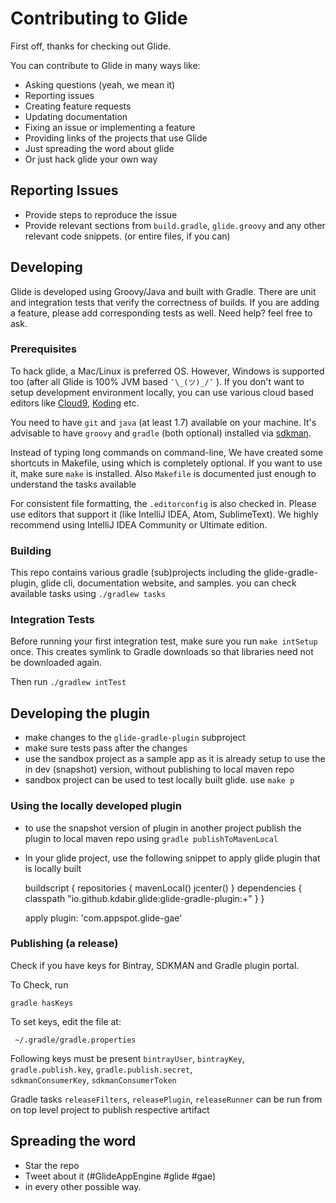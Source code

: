# Contributing to Glide

First off, thanks for checking out Glide.
  
You can contribute to Glide in many ways like: 

- Asking questions (yeah, we mean it)
- Reporting issues
- Creating feature requests
- Updating documentation
- Fixing an issue or implementing a feature
- Providing links of the projects that use Glide
- Just spreading the word about glide
- Or just hack glide your own way


## Reporting Issues 

- Provide steps to reproduce the issue
- Provide relevant sections from `build.gradle`, `glide.groovy` and any other relevant code snippets. (or entire files, if you can)

## Developing

Glide is developed using Groovy/Java and built with Gradle. There are unit and integration tests that verify the correctness 
of builds. If you are adding a feature, please add corresponding tests as well. Need help? feel free to ask.


### Prerequisites

To hack glide, a Mac/Linux is preferred OS. However, Windows is supported too (after all Glide is 100% JVM
 based `¯\_(ツ)_/¯` ).  If you don't want to setup development environment locally, you can use various cloud based 
 editors like [Cloud9](https://c9.io), [Koding](https://www.koding.com) etc.

You need to have `git` and `java` (at least 1.7) available on your machine. It's advisable to have `groovy` and `gradle` 
(both optional) installed via [sdkman](http://sdkman.io).

Instead of typing long commands on command-line, We have created some shortcuts in Makefile, using which is completely 
optional. If you want to use it, make sure `make` is installed. Also `Makefile` is documented just enough to understand 
the tasks available

For consistent file formatting, the `.editorconfig` is also checked in. Please use editors that support it (like 
IntelliJ IDEA, Atom, SublimeText). We highly recommend using IntelliJ IDEA Community or Ultimate edition.

### Building 

This repo contains various gradle (sub)projects including the glide-gradle-plugin, glide cli, documentation website, and samples.
you can check available tasks using `./gradlew tasks`

### Integration Tests

Before running your first integration test, make sure you run `make intSetup` once. This creates symlink to Gradle downloads
  so that libraries need not be downloaded again. 

Then run `./gradlew intTest`


## Developing the plugin

- make changes to the `glide-gradle-plugin` subproject
- make sure tests pass after the changes
- use the sandbox project as a sample app as it is already setup to use the in dev (snapshot) version, without publishing
to local maven repo
- sandbox project can be used to test locally built glide. use `make p`


### Using the locally developed plugin

- to use the snapshot version of plugin in another project publish the plugin to local maven repo using 
`gradle publishToMavenLocal`

- In your glide project, use the following snippet to apply glide plugin that is locally built


    buildscript {
        repositories { 
            mavenLocal() 
            jcenter()
        }
        dependencies { classpath "io.github.kdabir.glide:glide-gradle-plugin:+" }
    }
    
    apply plugin: 'com.appspot.glide-gae'


### Publishing (a release)

Check if you have keys for Bintray, SDKMAN and Gradle plugin portal.

To Check, run
  
    gradle hasKeys
  
To set keys, edit the file at:
  
     ~/.gradle/gradle.properties
  
Following keys must be present `bintrayUser`, `bintrayKey`, `gradle.publish.key`, `gradle.publish.secret`,  
`sdkmanConsumerKey`, `sdkmanConsumerToken`

Gradle tasks `releaseFilters`, `releasePlugin`, `releaseRunner` can be run from on top level project to publish respective artifact  


## Spreading the word

- Star the repo
- Tweet about it (#GlideAppEngine #glide #gae)
- in every other possible way.


